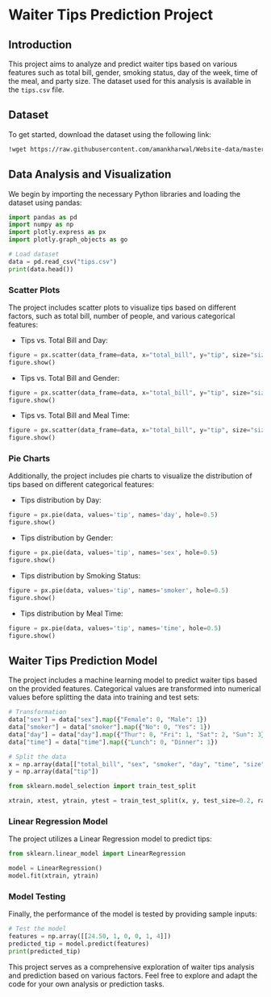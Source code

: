 # Waiter Tips Prediction Project

## Introduction
This project aims to analyze and predict waiter tips based on various features such as total bill, gender, smoking status, day of the week, time of the meal, and party size. The dataset used for this analysis is available in the `tips.csv` file.

## Dataset
To get started, download the dataset using the following link:
```bash
!wget https://raw.githubusercontent.com/amankharwal/Website-data/master/tips.csv
```

## Data Analysis and Visualization
We begin by importing the necessary Python libraries and loading the dataset using pandas:

```python
import pandas as pd
import numpy as np
import plotly.express as px
import plotly.graph_objects as go

# Load dataset
data = pd.read_csv("tips.csv")
print(data.head())
```

### Scatter Plots
The project includes scatter plots to visualize tips based on different factors, such as total bill, number of people, and various categorical features:

- Tips vs. Total Bill and Day:
```python
figure = px.scatter(data_frame=data, x="total_bill", y="tip", size="size", color="day", trendline="ols")
figure.show()
```

- Tips vs. Total Bill and Gender:
```python
figure = px.scatter(data_frame=data, x="total_bill", y="tip", size="size", color="sex", trendline="ols")
figure.show()
```

- Tips vs. Total Bill and Meal Time:
```python
figure = px.scatter(data_frame=data, x="total_bill", y="tip", size="size", color="time", trendline="ols")
figure.show()
```

### Pie Charts
Additionally, the project includes pie charts to visualize the distribution of tips based on different categorical features:

- Tips distribution by Day:
```python
figure = px.pie(data, values='tip', names='day', hole=0.5)
figure.show()
```

- Tips distribution by Gender:
```python
figure = px.pie(data, values='tip', names='sex', hole=0.5)
figure.show()
```

- Tips distribution by Smoking Status:
```python
figure = px.pie(data, values='tip', names='smoker', hole=0.5)
figure.show()
```

- Tips distribution by Meal Time:
```python
figure = px.pie(data, values='tip', names='time', hole=0.5)
figure.show()
```

## Waiter Tips Prediction Model
The project includes a machine learning model to predict waiter tips based on the provided features. Categorical values are transformed into numerical values before splitting the data into training and test sets:

```python
# Transformation
data["sex"] = data["sex"].map({"Female": 0, "Male": 1})
data["smoker"] = data["smoker"].map({"No": 0, "Yes": 1})
data["day"] = data["day"].map({"Thur": 0, "Fri": 1, "Sat": 2, "Sun": 3})
data["time"] = data["time"].map({"Lunch": 0, "Dinner": 1})

# Split the data
x = np.array(data[["total_bill", "sex", "smoker", "day", "time", "size"]])
y = np.array(data["tip"])

from sklearn.model_selection import train_test_split

xtrain, xtest, ytrain, ytest = train_test_split(x, y, test_size=0.2, random_state=42)
```

### Linear Regression Model
The project utilizes a Linear Regression model to predict tips:

```python
from sklearn.linear_model import LinearRegression

model = LinearRegression()
model.fit(xtrain, ytrain)
```

### Model Testing
Finally, the performance of the model is tested by providing sample inputs:

```python
# Test the model
features = np.array([[24.50, 1, 0, 0, 1, 4]])
predicted_tip = model.predict(features)
print(predicted_tip)
```

This project serves as a comprehensive exploration of waiter tips analysis and prediction based on various factors. Feel free to explore and adapt the code for your own analysis or prediction tasks.
